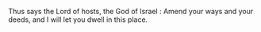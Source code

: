 Thus says the Lord of hosts, the God of Israel : Amend your ways and your deeds, and I will let you dwell in this place.
